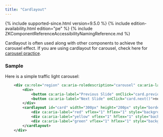 ```yaml
---
title: "Cardlayout"
---
```


 {% include
supported-since.html version=9.5.0 %} <!--REQUIRED ZK EDITION: PE -->
{% include edition-availability.html edition="pe" %} {% include
ZKComponentReferenceAccessibilityNamingReference.md %}

Cardlayout is often used along with other components to achieve the
carousel effect. If you are using cardlayout for carousel, check here
for [carousel practice](https://www.w3.org/TR/wai-aria-practices/#carousel).

### Sample

Here is a simple traffic light carousel:

```xml
    <div ca:role="region" ca:aria-roledescription="carousel" ca:aria-label="traffic light" tabindex="0">
        <div>
            <button ca:aria-label="Previous Slide" onClick="card.previous()">previous</button>
            <button ca:aria-label="Next Slide" onClick="card.next()">next</button>
        </div>
        <cardlayout id="card" width="300px" height="200px" style="border:1px solid red" selectedIndex="1" tabindex="0">
            <div ca:aria-label="red" vflex="1" hflex="1" style="background-color:red;padding:20px">red</div>
            <div ca:aria-label="yellow" vflex="1" hflex="1" style="background-color:yellow;padding:20px">yellow</div>
            <div ca:aria-label="green" vflex="1" hflex="1" style="background-color:green;padding:20px">green</div>
        </cardlayout>
    </div>
```
